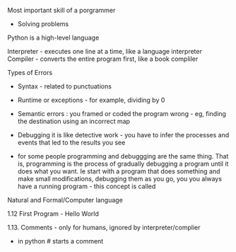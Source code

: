 Most important skill of a porgrammer
 - Solving problems

Python is a high-level language

Interpreter - executes one line at a time, like a language interpreter
Compiler - converts the entire program first, like a book compliler 

Types of Errors
- Syntax - related to punctuations
- Runtime or exceptions - for example, dividing by 0
- Semantic errors : you framed or coded the program wrong - eg, finding the destination using an incorrect map

- Debugging
it is like detective work - you have to infer the processes and events that led to the results you see
- for some people programming and debuggging are the same thing. That is, programming is the process of gradually debugging a program until it does what you want. Ie start with a program that does something and make small modifications, debugging them as you go, you you always have a running program - this concept is called 

Natural and Formal/Computer language

1.12 First Program - Hello World

1.13. Comments - only for humans, ignored by interpreter/complier
- in python # starts a comment



